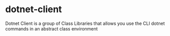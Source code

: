 # dotnet-client
Dotnet Client is a group of Class Libraries that allows you use the CLI dotnet commands in an abstract class environment

